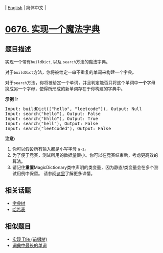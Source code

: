 
| [English](README_EN.md) | 简体中文 |
# [0676. 实现一个魔法字典](https://leetcode-cn.com/problems/implement-magic-dictionary/)
## 题目描述
<p>实现一个带有<code>buildDict</code>, 以及&nbsp;<code>search</code>方法的魔法字典。</p>

<p>对于<code>buildDict</code>方法，你将被给定一串不重复的单词来构建一个字典。</p>

<p>对于<code>search</code>方法，你将被给定一个单词，并且判定能否只将这个单词中<strong>一个</strong>字母换成另一个字母，使得所形成的新单词存在于你构建的字典中。</p>

<p><strong>示例 1:</strong></p>

<pre>
Input: buildDict([&quot;hello&quot;, &quot;leetcode&quot;]), Output: Null
Input: search(&quot;hello&quot;), Output: False
Input: search(&quot;hhllo&quot;), Output: True
Input: search(&quot;hell&quot;), Output: False
Input: search(&quot;leetcoded&quot;), Output: False
</pre>

<p><strong>注意:</strong></p>

<ol>
	<li>你可以假设所有输入都是小写字母&nbsp;<code>a-z</code>。</li>
	<li>为了便于竞赛，测试所用的数据量很小。你可以在竞赛结束后，考虑更高效的算法。</li>
	<li>请记住<strong>重置</strong>MagicDictionary类中声明的类变量，因为静态/类变量会在多个测试用例中保留。 请参阅<a href="http://leetcode.com/faq/#different-output">这里</a>了解更多详情。</li>
</ol>

## 相关话题
- [字典树](https://leetcode-cn.com/tag/trie)
- [哈希表](https://leetcode-cn.com/tag/hash-table)
## 相似题目
- [实现 Trie (前缀树)](../implement-trie-prefix-tree/README.md)
- [词典中最长的单词](../longest-word-in-dictionary/README.md)
